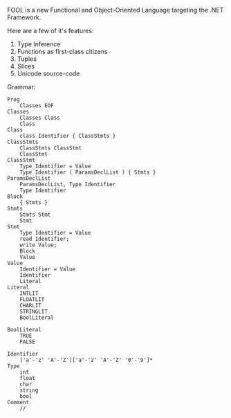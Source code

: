FOOL is a new Functional and Object-Oriented Language targeting the .NET Framework.

Here are a few of it's features:

 1. Type Inference
 2. Functions as first-class citizens
 3. Tuples
 4. Slices
 5. Unicode source-code

Grammar:

    Prog 
        Classes EOF
    Classes
        Classes Class
        Class
    Class
        class Identifier { ClassStmts }
    ClassStmts
        ClassStmts ClassStmt
        ClassStmt
    ClassStmt
        Type Identifier = Value
        Type Identifier ( ParamsDeclList ) { Stmts }
    ParamsDeclList
        ParamsDeclList, Type Identifier
        Type Identifier
    Block
        { Stmts }
    Stmts
        Stmts Stmt
        Stmt
    Stmt
        Type Identifier = Value
        read Identifier;
        write Value;
        Block
        Value
    Value
        Identifier = Value
        Identifier
        Literal
    Literal
        INTLIT
        FLOATLIT
        CHARLIT
        STRINGLIT
        BoolLiteral

    BoolLiteral
        TRUE
        FALSE
        
    Identifier
        ['a'-'z' 'A'-'Z']['a'-'z' 'A'-'Z' '0'-'9']*
    Type
        int
        float
        char
        string
        bool
    Comment
        //

